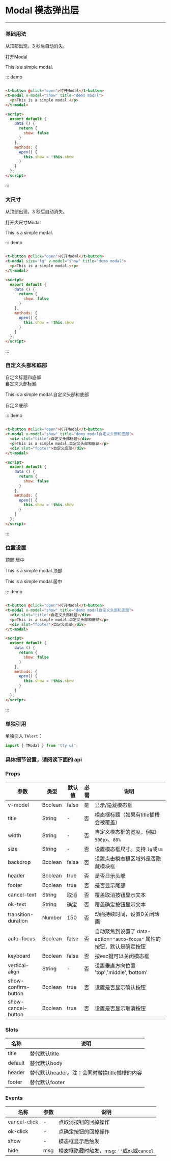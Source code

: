 <script>
  module.exports = {
    data () {
      return {
        show: false,
        show1: false,
        show3: false,
        show4: false,
        show5: false,
        show6: false,
      }
    },
    methods: {
      open() {
        this.show = !this.show
      },
      open2() {
        this.show1 = !this.show1
      },
      open3() {
        this.show3 = !this.show3
      },
      open4() {
        this.show4 = !this.show4
      },
      open5() {
        this.show5 = !this.show5
      },
      open6() {
        this.show6 = !this.show6
      },
    }
  };
</script>

# Modal 模态弹出层
----
### 基础用法
从顶部出现，3 秒后自动消失。

<div class="demo-block">
  <t-button @click="open">打开Modal</t-button>
</div>
<t-modal v-model="show" title="demo modal">
  <p>This is a simple modal.</p>
</t-modal>

::: demo
```html

<t-button @click="open">打开Modal</t-button>
<t-modal v-model="show" title="demo modal">
  <p>This is a simple modal.</p>
</t-modal>

<script>
  export default {
    data () {
      return {
        show: false
      }
    },
    methods: {
      open() {
        this.show = !this.show
      }
    }
  };
</script>

```
:::


### 大尺寸
从顶部出现，3 秒后自动消失。

<div class="demo-block">
  <t-button @click="open2">打开大尺寸Modal</t-button>
</div>
<t-modal size="lg" v-model="show1" title="demo modal">
  <p>This is a simple modal.</p>
</t-modal>

::: demo
```html

<t-button @click="open">打开Modal</t-button>
<t-modal size="lg" v-model="show" title="demo modal">
  <p>This is a simple modal.</p>
</t-modal>

<script>
  export default {
    data () {
      return {
        show: false
      }
    },
    methods: {
      open() {
        this.show = !this.show
      }
    }
  };
</script>

```
:::


### 自定义头部和底部

<div class="demo-block">
  <t-button @click="open3">自定义标题和底部</t-button>
</div>
<t-modal v-model="show3" title="demo modal自定义头部和底部">
  <div slot="title">自定义头部标题</div>
  <p>This is a simple modal.自定义头部和底部</p>
  <div slot="footer">自定义底部</div>
</t-modal>

::: demo
```html

<t-button @click="open">打开Modal</t-button>
<t-modal v-model="show" title="demo modal自定义头部和底部">
  <div slot="title">自定义头部标题</div>
  <p>This is a simple modal.自定义头部和底部</p>
  <div slot="footer">自定义底部</div>
</t-modal>

<script>
  export default {
    data () {
      return {
        show: false
      }
    },
    methods: {
      open() {
        this.show = !this.show
      }
    }
  };
</script>

```
:::

### 位置设置

<div class="demo-block">
  <t-button @click="open4">顶部</t-button>
  <t-button @click="open5">居中</t-button>
</div>
<t-modal vertical-align="top" v-model="show4" title="demo modal顶部">
  <p>This is a simple modal.顶部</p>
</t-modal>
<t-modal  vertical-align="middle" v-model="show5" title="demo modal顶部">
  <p>This is a simple modal.居中</p>
</t-modal>


::: demo
```html

<t-button @click="open">打开Modal</t-button>
<t-modal v-model="show" title="demo modal自定义头部和底部">
  <div slot="title">自定义头部标题</div>
  <p>This is a simple modal.自定义头部和底部</p>
  <div slot="footer">自定义底部</div>
</t-modal>

<script>
  export default {
    data () {
      return {
        show: false
      }
    },
    methods: {
      open() {
        this.show = !this.show
      }
    }
  };
</script>

```
:::

### 单独引用

单独引入 `TAlert`：

```javascript
import { TModal } from 'tty-ui';

````

### 具体细节设置，请阅读下面的 api


### Props
| 参数  | 类型  | 默认值  | 必需  | 说明  |
| ------------ | ------------ | ------------ | ------------ | ------------ |
| v-model  | Boolean  | false  | 是  | 显示/隐藏模态框  |
| title  | String  | -  | 否  | 模态框标题（如果有title插槽会被覆盖）  |
| width  | String  | -  | 否  |  自定义模态框的宽度，例如 `500px`、`80%` |
| size  | String  | -  | 否  |  设置模态框尺寸。支持 `lg`或`sm` |
| backdrop  | Boolean  | false  | 否  | 设置点击模态框区域外是否隐藏模块框  |
| header  | Boolean  | true  | 否  | 是否显示头部  |
| footer  | Boolean  | true  | 否  | 是否显示尾部  |
| cancel-text  | String  | 取消  | 否  | 覆盖取消按钮显示文本  |
| ok-text  | String  | 确定  | 否  | 覆盖确定按钮显示文本  |
| transition-duration  | Number  | 150  | 否  | 动画持续时间，设置0关闭动画  |
| auto-focus  | Boolean  | false  | 否  | 自动聚焦到设置了 data-action=`"auto-focus"` 属性的按钮，默认是确定按钮  |
| keyboard  | Boolean  | false  | 否  | 按esc键可以关闭模态框  |
| vertical-align  | String  | -  | 否  | 设置垂直方向位置 'top','middle','bottom'  |
| show-confirm-button  | Boolean  | true | 否  | 设置是否显示确认按钮  |
| show-cancel-button  | Boolean  | true | 否  | 设置是否显示取消按钮  |

### Slots
| 名称  | 说明  |
| ------------ | ------------ |
| title  | 替代默认title  |
| default  | 替代默认body  |
| header  | 替代默认header。注：会同时替换title插槽的内容  |
| footer  | 替代默认footer  |

### Events
| 名称  | 参数  | 说明  |
| ------------ | ------------ | ------------ |
| cancel-click | - | 点取消按钮的回掉操作  |
| ok-click | - | 点确定按钮的回掉操作  |
| show  | -  | 模态框显示后触发  |
| hide  | msg  | 模态框隐藏时触发，msg: `''`或`ok`或`cancel`  |
